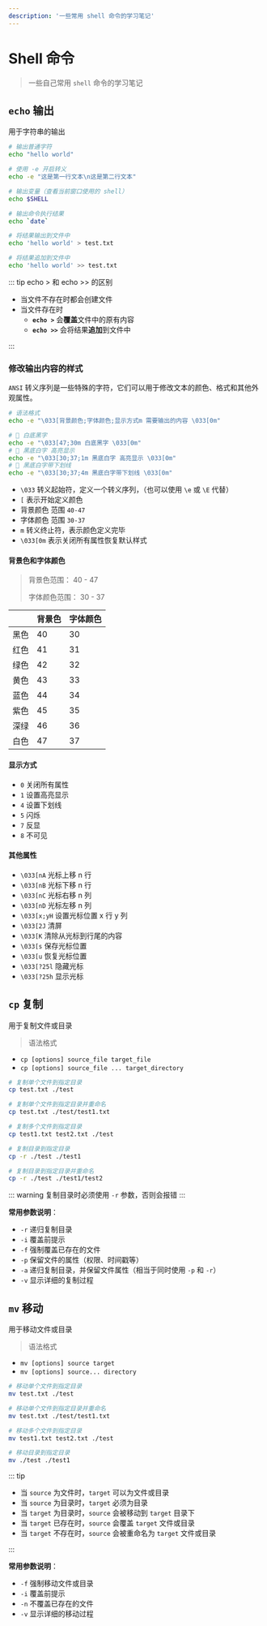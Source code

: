 ```yaml
---
description: '一些常用 shell 命令的学习笔记'
---
```


# Shell 命令

> 一些自己常用 `shell` 命令的学习笔记

## `echo` 输出

用于字符串的输出

```sh
# 输出普通字符
echo "hello world"

# 使用 -e 开启转义
echo -e "这是第一行文本\n这是第二行文本"

# 输出变量（查看当前窗口使用的 shell）
echo $SHELL

# 输出命令执行结果
echo `date`

# 将结果输出到文件中
echo 'hello world' > test.txt

# 将结果追加到文件中
echo 'hello world' >> test.txt
```

::: tip echo > 和 echo >> 的区别

- 当文件不存在时都会创建文件
- 当文件存在时
  - **`echo >`** 会**覆盖**文件中的原有内容
  - **`echo >>`** 会将结果**追加**到文件中

:::

### 修改输出内容的样式

`ANSI` 转义序列是一些特殊的字符，它们可以用于修改文本的颜色、格式和其他外观属性。

```sh
# 语法格式
echo -e "\033[背景颜色;字体颜色;显示方式m 需要输出的内容 \033[0m"

# 🌰 白底黑字
echo -e "\033[47;30m 白底黑字 \033[0m"
# 🌰 黑底白字 高亮显示
echo -e "\033[30;37;1m 黑底白字 高亮显示 \033[0m"
# 🌰 黑底白字带下划线
echo -e "\033[30;37;4m 黑底白字带下划线 \033[0m"
```

- `\033` 转义起始符，定义一个转义序列，（也可以使用 `\e` 或 `\E` 代替）
- `[` 表示开始定义颜色
- 背景颜色 范围 `40-47`
- 字体颜色 范围 `30-37`
- `m` 转义终止符，表示颜色定义完毕
- `\033[0m` 表示关闭所有属性恢复默认样式

#### 背景色和字体颜色

> 背景色范围： 40 - 47
>
> 字体颜色范围： 30 - 37

|      | 背景色 | 字体颜色 |
| ---- | ------ | -------- |
| 黑色 | 40     | 30       |
| 红色 | 41     | 31       |
| 绿色 | 42     | 32       |
| 黄色 | 43     | 33       |
| 蓝色 | 44     | 34       |
| 紫色 | 45     | 35       |
| 深绿 | 46     | 36       |
| 白色 | 47     | 37       |

#### 显示方式

- `0` 关闭所有属性
- `1` 设置高亮显示
- `4` 设置下划线
- `5` 闪烁
- `7` 反显
- `8` 不可见

#### 其他属性

- `\033[nA` 光标上移 n 行
- `\033[nB` 光标下移 n 行
- `\033[nC` 光标右移 n 列
- `\033[nD` 光标左移 n 列
- `\033[x;yH` 设置光标位置 x 行 y 列
- `\033[2J` 清屏
- `\033[K` 清除从光标到行尾的内容
- `\033[s` 保存光标位置
- `\033[u` 恢复光标位置
- `\033[?25l` 隐藏光标
- `\033[?25h` 显示光标

## `cp` 复制

用于复制文件或目录

> 语法格式

- `cp [options] source_file target_file`
- `cp [options] source_file ... target_directory`

```sh
# 复制单个文件到指定目录
cp test.txt ./test

# 复制单个文件到指定目录并重命名
cp test.txt ./test/test1.txt

# 复制多个文件到指定目录
cp test1.txt test2.txt ./test

# 复制目录到指定目录
cp -r ./test ./test1

# 复制目录到指定目录并重命名
cp -r ./test ./test1/test2
```

::: warning
复制目录时必须使用 `-r` 参数，否则会报错
:::

**常用参数说明**：

- `-r` 递归复制目录
- `-i` 覆盖前提示
- `-f` 强制覆盖已存在的文件
- `-p` 保留文件的属性（权限、时间戳等）
- `-a` 递归复制目录，并保留文件属性（相当于同时使用 `-p` 和 `-r`）
- `-v` 显示详细的复制过程

## `mv` 移动

用于移动文件或目录

> 语法格式

- `mv [options] source target`
- `mv [options] source... directory`

```sh
# 移动单个文件到指定目录
mv test.txt ./test

# 移动单个文件到指定目录并重命名
mv test.txt ./test/test1.txt

# 移动多个文件到指定目录
mv test1.txt test2.txt ./test

# 移动目录到指定目录
mv ./test ./test1
```

::: tip

- 当 `source` 为文件时，`target` 可以为文件或目录
- 当 `source` 为目录时，`target` 必须为目录
- 当 `target` 为目录时，`source` 会被移动到 `target` 目录下
- 当 `target` 已存在时，`source` 会覆盖 `target` 文件或目录
- 当 `target` 不存在时，`source` 会被重命名为 `target` 文件或目录

:::

**常用参数说明**：

- `-f` 强制移动文件或目录
- `-i` 覆盖前提示
- `-n` 不覆盖已存在的文件
- `-v` 显示详细的移动过程
